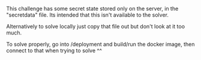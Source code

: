 This challenge has some secret state stored only on the server, in the "secretdata" file. Its intended that this isn't available to the solver. 

Alternatively to solve locally just copy that file out but don't look at it too much.

To solve properly, go into /deployment and build/run the docker image, then connect to that when trying to solve ^^